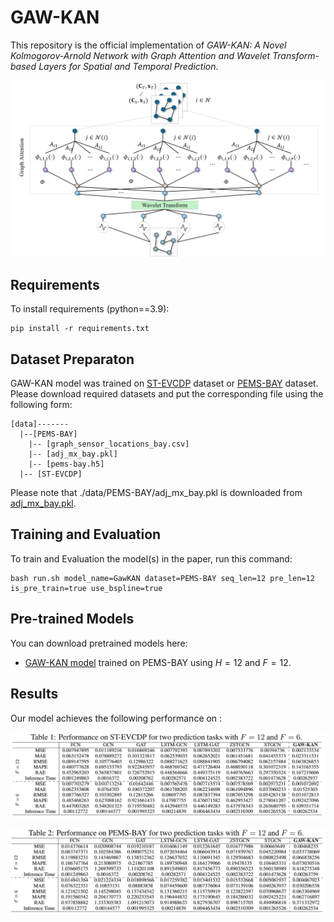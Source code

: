 # GAW-KAN

This repository is the official implementation of *GAW-KAN: A Novel Kolmogorov-Arnold Network with Graph Attention and Wavelet Transform-based Layers for Spatial and Temporal Prediction*. 

![Illustration of proposed GAW-KAN](pics/architect.png)

## Requirements

To install requirements (python==3.9):

```setup
pip install -r requirements.txt
```

## Dataset Preparaton

GAW-KAN model was trained on [ST-EVCDP](https://github.com/IntelligentSystemsLab/ST-EVCDP/tree/main/datasets) dataset or [PEMS-BAY](https://drive.google.com/drive/folders/10FOTa6HXPqX8Pf5WRoRwcFnW9BrNZEIX) dataset. Please download required datasets and put the corresponding file using the following form:

```dataset
[data]------- 
  |--[PEMS-BAY] 
    |-- [graph_sensor_locations_bay.csv]
    |-- [adj_mx_bay.pkl]
    |-- [pems-bay.h5]
  |-- [ST-EVCDP]       
```

Please note that ./data/PEMS-BAY/adj_mx_bay.pkl is downloaded from [adj_mx_bay.pkl](https://github.com/liyaguang/DCRNN/blob/master/data/sensor_graph/adj_mx_bay.pkl).

## Training and Evaluation

To train and Evaluation the model(s) in the paper, run this command:

```train
bash run.sh model_name=GawKAN dataset=PEMS-BAY seq_len=12 pre_len=12 is_pre_train=true use_bspline=true
```

## Pre-trained Models

You can download pretrained models here:

- [GAW-KAN model](https://drive.google.com/file/d/1U48MCGs5PjEL6Sxs7sAXnhFBb9m3daVw/view?usp=sharing) trained on PEMS-BAY using $H=12$ and $F=12$.

## Results

Our model achieves the following performance on :

![Prediction Result 1](pics/table1.png)

![Prediction Result 2](pics/table2.png)
